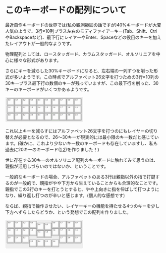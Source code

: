 # このキーボードの配列について
最近自作キーボードの世界では(私の観測範囲の話ですが)40%キーボードが大変人気のようで、3行×10列プラス左右のモディファイアーキー(Tab、Shift、CtrlやBackspaceなど)、最下行にレイヤーやEnter、Spaceなどの役目のキーを加えたレイアウトが一般的なようです。

物理配列としては、ロースタッガード、カラムスタッガード、オルソリニアを中心に様々な形式があります。

さらにキーを減らした30%キーボードになると、左右端の一列ずつを削った形式が多いようです。この時点でアルファベット26文字を打つための3行×10列の30キープラス最下行の数個のキーが残っていますが、この最下行を削った、30キーのキーボードがいくつかあるようです。

<img src="images/3-10ortho.png" width="50%" />

これ以上キーを減らすにはアルファベット26文字を打つのにもレイヤーの切り替えが必要となるので、26～30キーが現実的には最小限のキー数だと感じています。(確かに、これより少ないキー数のキーボードも存在していますし、私も過去に20キーのキーボード([1](https://github.com/dondoko1970/keyboard/tree/main/pengo20),[2](https://github.com/dondoko1970/keyboard/tree/main/penpen20))を作りました！)

世に存在する30キーのオルソリニア配列のキーボードに触れてみて思うのは、親指が活用しづらいのではないか、ということです。

一般的なキーボードの場合、アルファベットのある3行は親指以外の指で打鍵するのが一般的で、親指がやや下方から生えていることからも合理的なことです。親指でこの3行のキーを打とうとすると、やや上向きに指を伸ばして打つようになり、繰り返し打つのが辛いと感じます。(個人的な感想です)

ならば、親指で操作させたい、レイヤーキーの機能を持たせる4つのキーを少し下方へずらしたらどうか、という発想でこの配列を作りました。

<img src="images/3-10ortho lower thumb.png" width="50%" />
